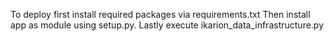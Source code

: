 To deploy first install required packages via requirements.txt
Then install app as module using setup.py.
Lastly execute ikarion_data_infrastructure.py